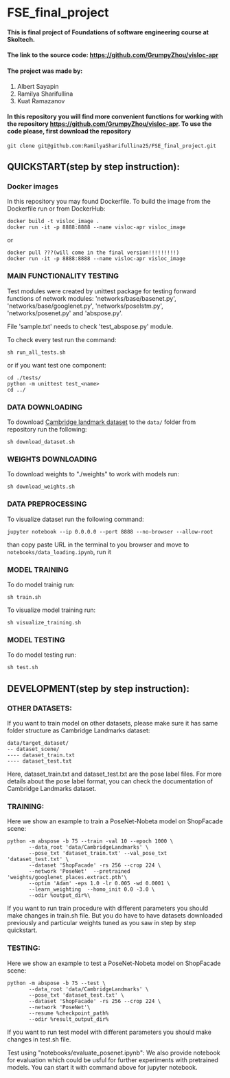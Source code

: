 # FSE_final_project

#### This is final project of Foundations of software engineering course at Skoltech.
#### The link to the source code: https://github.com/GrumpyZhou/visloc-apr
#### The project was made by: 
1) Albert Sayapin
2) Ramilya Sharifullina
3) Kuat Ramazanov

#### In this repository you will find more convenient functions for working with the repository https://github.com/GrumpyZhou/visloc-apr. To use the code please, first download the repository 
````
git clone git@github.com:RamilyaSharifullina25/FSE_final_project.git
````
## QUICKSTART(step by step instruction):

### Docker images
In this repository you may found Dockerfile. To build the image from the Dockerfile run or from DockerHub:
````
docker build -t visloc_image .
docker run -it -p 8888:8888 --name visloc-apr visloc_image
````
or

````
docker pull ???(will come in the final version!!!!!!!!!)
docker run -it -p 8888:8888 --name visloc-apr visloc_image
````

### MAIN FUNCTIONALITY TESTING

Test modules were created by unittest package for testing forward functions of network modules: 'networks/base/basenet.py',
'networks/base/googlenet.py', 'networks/poselstm.py', 'networks/posenet.py' and 'abspose.py'.

File 'sample.txt' needs to check 'test_abspose.py' module.

To check every test run the command:

````
sh run_all_tests.sh
````
or if you want test one component:

````
cd ./tests/
python -m unittest test_<name>
cd ../
````

### DATA DOWNLOADING
To download [Cambridge landmark dataset](https://www.repository.cam.ac.uk/handle/1810/251342#dataset) to the ````data/```` folder from repository run the following:

````
sh download_dataset.sh
````

### WEIGHTS DOWNLOADING
To download weights to "./weights" to work with models run:
````
sh download_weights.sh
````

### DATA PREPROCESSING
To visualize dataset run the following command:

````
jupyter notebook --ip 0.0.0.0 --port 8888 --no-browser --allow-root
````
than copy paste URL in the terminal to you browser and move to ````notebooks/data_loading.ipynb````, run it

### MODEL TRAINING
To do model trainig run:

````
sh train.sh
````
To visualize model training run:

````
sh visualize_training.sh
````

### MODEL TESTING
To do model testing run:

````
sh test.sh
````

## DEVELOPMENT(step by step instruction):

### OTHER DATASETS:
If you want to train model on other datasets, please make sure it has same folder structure as Cambridge Landmarks dataset:

````
data/target_dataset/
-- dataset_scene/
---- dataset_train.txt
---- dataset_test.txt
````
Here, dataset_train.txt and dataset_test.txt are the pose label files. For more details about the pose label format, you can check the documentation of Cambridge Landmarks dataset.

### TRAINING:
Here we show an example to train a PoseNet-Nobeta model on ShopFacade scene:

````
python -m abspose -b 75 --train -val 10 --epoch 1000 \
       --data_root 'data/CambridgeLandmarks' \
       --pose_txt 'dataset_train.txt' --val_pose_txt 'dataset_test.txt' \
       --dataset 'ShopFacade' -rs 256 --crop 224 \
       --network 'PoseNet'  --pretrained 'weights/googlenet_places.extract.pth'\
       --optim 'Adam' -eps 1.0 -lr 0.005 -wd 0.0001 \
       --learn_weighting  --homo_init 0.0 -3.0 \  
       --odir %output_dir%\
````
If you want to run train procedure with different parameters you should make changes in train.sh file. But you do have to have datasets downloaded previously and particular weights tuned as you saw in step by step quickstart.

### TESTING:
Here we show an example to test a PoseNet-Nobeta model on ShopFacade scene:

````
python -m abspose -b 75 --test \
       --data_root 'data/CambridgeLandmarks' \
       --pose_txt 'dataset_test.txt' \
       --dataset 'ShopFacade' -rs 256 --crop 224 \
       --network 'PoseNet'\
       --resume %checkpoint_path% 
       --odir %result_output_dir%
````
If you want to run test model with different parameters you should make changes in test.sh file.


Test using "notebooks/evaluate_posenet.ipynb": We also provide notebook for evaluation which could be usful for further experiments with pretrained models. You can start it with command above for jupyter notebook.